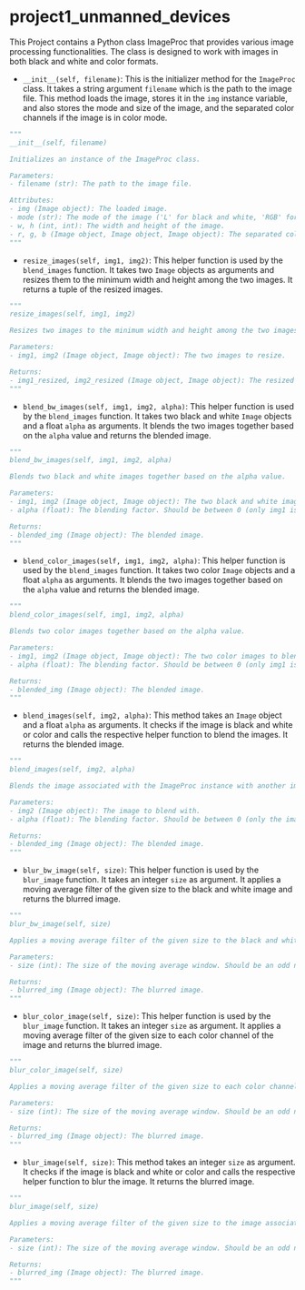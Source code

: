 # project1_unmanned_devices

This Project contains a Python class ImageProc that provides various image processing functionalities. The class is designed to work with images in both black and white and color formats.

- `__init__(self, filename)`: This is the initializer method for the `ImageProc` class. It takes a string argument `filename` which is the path to the image file. This method loads the image, stores it in the `img` instance variable, and also stores the mode and size of the image, and the separated color channels if the image is in color mode. 

```python
"""
__init__(self, filename)

Initializes an instance of the ImageProc class.

Parameters:
- filename (str): The path to the image file.

Attributes:
- img (Image object): The loaded image.
- mode (str): The mode of the image ('L' for black and white, 'RGB' for color).
- w, h (int, int): The width and height of the image.
- r, g, b (Image object, Image object, Image object): The separated color channels of the image, if the image is in color mode.
"""
```

- `resize_images(self, img1, img2)`: This helper function is used by the `blend_images` function. It takes two `Image` objects as arguments and resizes them to the minimum width and height among the two images. It returns a tuple of the resized images.

```python
"""
resize_images(self, img1, img2)

Resizes two images to the minimum width and height among the two images.

Parameters:
- img1, img2 (Image object, Image object): The two images to resize.

Returns:
- img1_resized, img2_resized (Image object, Image object): The resized images.
"""
```

- `blend_bw_images(self, img1, img2, alpha)`: This helper function is used by the `blend_images` function. It takes two black and white `Image` objects and a float `alpha` as arguments. It blends the two images together based on the `alpha` value and returns the blended image.

```python
"""
blend_bw_images(self, img1, img2, alpha)

Blends two black and white images together based on the alpha value.

Parameters:
- img1, img2 (Image object, Image object): The two black and white images to blend.
- alpha (float): The blending factor. Should be between 0 (only img1 is visible) and 1 (only img2 is visible).

Returns:
- blended_img (Image object): The blended image.
"""
```

- `blend_color_images(self, img1, img2, alpha)`: This helper function is used by the `blend_images` function. It takes two color `Image` objects and a float `alpha` as arguments. It blends the two images together based on the `alpha` value and returns the blended image.

```python
"""
blend_color_images(self, img1, img2, alpha)

Blends two color images together based on the alpha value.

Parameters:
- img1, img2 (Image object, Image object): The two color images to blend.
- alpha (float): The blending factor. Should be between 0 (only img1 is visible) and 1 (only img2 is visible).

Returns:
- blended_img (Image object): The blended image.
"""
```


- `blend_images(self, img2, alpha)`: This method takes an `Image` object and a float `alpha` as arguments. It checks if the image is black and white or color and calls the respective helper function to blend the images. It returns the blended image.

```python
"""
blend_images(self, img2, alpha)

Blends the image associated with the ImageProc instance with another image.

Parameters:
- img2 (Image object): The image to blend with.
- alpha (float): The blending factor. Should be between 0 (only the image associated with the ImageProc instance is visible) and 1 (only img2 is visible).

Returns:
- blended_img (Image object): The blended image.
"""
```

- `blur_bw_image(self, size)`: This helper function is used by the `blur_image` function. It takes an integer `size` as argument. It applies a moving average filter of the given size to the black and white image and returns the blurred image.

```python
"""
blur_bw_image(self, size)

Applies a moving average filter of the given size to the black and white image associated with the ImageProc instance.

Parameters:
- size (int): The size of the moving average window. Should be an odd number.

Returns:
- blurred_img (Image object): The blurred image.
"""
```


- `blur_color_image(self, size)`: This helper function is used by the `blur_image` function. It takes an integer `size` as argument. It applies a moving average filter of the given size to each color channel of the image and returns the blurred image.

```python
"""
blur_color_image(self, size)

Applies a moving average filter of the given size to each color channel of the image associated with the ImageProc instance.

Parameters:
- size (int): The size of the moving average window. Should be an odd number.

Returns:
- blurred_img (Image object): The blurred image.
"""
```

- `blur_image(self, size)`: This method takes an integer `size` as argument. It checks if the image is black and white or color and calls the respective helper function to blur the image. It returns the blurred image.

```python
"""
blur_image(self, size)

Applies a moving average filter of the given size to the image associated with the ImageProc instance.

Parameters:
- size (int): The size of the moving average window. Should be an odd number.

Returns:
- blurred_img (Image object): The blurred image.
"""
```
